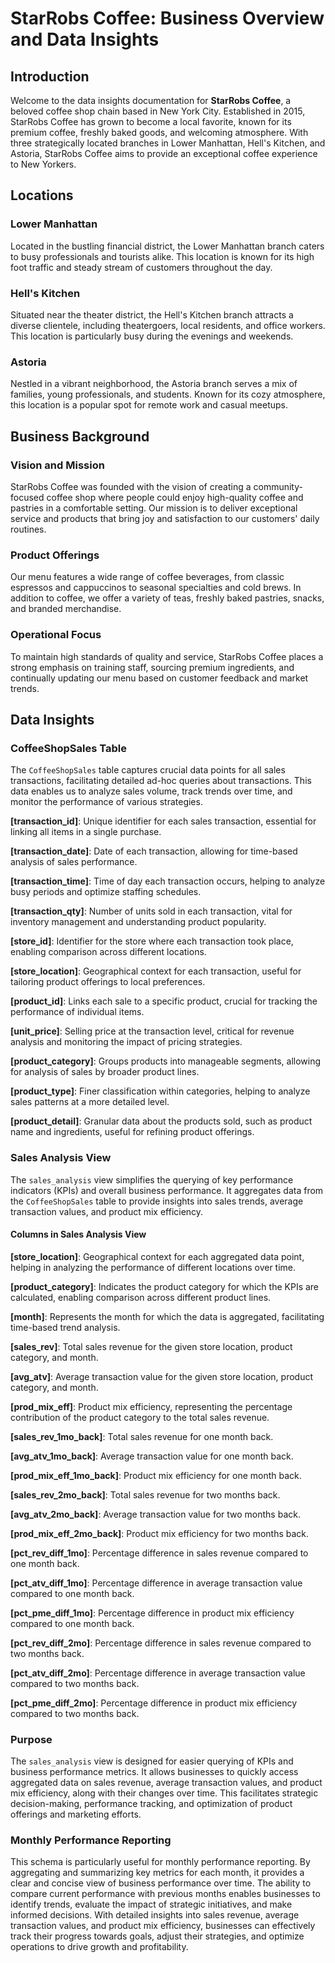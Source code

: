 # StarRobs Coffee: Business Overview and Data Insights

## Introduction

Welcome to the data insights documentation for **StarRobs Coffee**, a beloved coffee shop chain based in New York City. Established in 2015, StarRobs Coffee has grown to become a local favorite, known for its premium coffee, freshly baked goods, and welcoming atmosphere. With three strategically located branches in Lower Manhattan, Hell's Kitchen, and Astoria, StarRobs Coffee aims to provide an exceptional coffee experience to New Yorkers.

## Locations

### Lower Manhattan
Located in the bustling financial district, the Lower Manhattan branch caters to busy professionals and tourists alike. This location is known for its high foot traffic and steady stream of customers throughout the day. 

### Hell's Kitchen
Situated near the theater district, the Hell's Kitchen branch attracts a diverse clientele, including theatergoers, local residents, and office workers. This location is particularly busy during the evenings and weekends.

### Astoria
Nestled in a vibrant neighborhood, the Astoria branch serves a mix of families, young professionals, and students. Known for its cozy atmosphere, this location is a popular spot for remote work and casual meetups.

## Business Background

### Vision and Mission
StarRobs Coffee was founded with the vision of creating a community-focused coffee shop where people could enjoy high-quality coffee and pastries in a comfortable setting. Our mission is to deliver exceptional service and products that bring joy and satisfaction to our customers' daily routines.

### Product Offerings
Our menu features a wide range of coffee beverages, from classic espressos and cappuccinos to seasonal specialties and cold brews. In addition to coffee, we offer a variety of teas, freshly baked pastries, snacks, and branded merchandise.

### Operational Focus
To maintain high standards of quality and service, StarRobs Coffee places a strong emphasis on training staff, sourcing premium ingredients, and continually updating our menu based on customer feedback and market trends.

## Data Insights

### CoffeeShopSales Table

The `CoffeeShopSales` table captures crucial data points for all sales transactions, facilitating detailed ad-hoc queries about transactions. This data enables us to analyze sales volume, track trends over time, and monitor the performance of various strategies.

**[transaction_id]**: Unique identifier for each sales transaction, essential for linking all items in a single purchase.

**[transaction_date]**: Date of each transaction, allowing for time-based analysis of sales performance.

**[transaction_time]**: Time of day each transaction occurs, helping to analyze busy periods and optimize staffing schedules.

**[transaction_qty]**: Number of units sold in each transaction, vital for inventory management and understanding product popularity.

**[store_id]**: Identifier for the store where each transaction took place, enabling comparison across different locations.

**[store_location]**: Geographical context for each transaction, useful for tailoring product offerings to local preferences.

**[product_id]**: Links each sale to a specific product, crucial for tracking the performance of individual items.

**[unit_price]**: Selling price at the transaction level, critical for revenue analysis and monitoring the impact of pricing strategies.

**[product_category]**: Groups products into manageable segments, allowing for analysis of sales by broader product lines.

**[product_type]**: Finer classification within categories, helping to analyze sales patterns at a more detailed level.

**[product_detail]**: Granular data about the products sold, such as product name and ingredients, useful for refining product offerings.

### Sales Analysis View

The `sales_analysis` view simplifies the querying of key performance indicators (KPIs) and overall business performance. It aggregates data from the `CoffeeShopSales` table to provide insights into sales trends, average transaction values, and product mix efficiency.

#### Columns in Sales Analysis View

**[store_location]**: Geographical context for each aggregated data point, helping in analyzing the performance of different locations over time.

**[product_category]**: Indicates the product category for which the KPIs are calculated, enabling comparison across different product lines.

**[month]**: Represents the month for which the data is aggregated, facilitating time-based trend analysis.

**[sales_rev]**: Total sales revenue for the given store location, product category, and month.

**[avg_atv]**: Average transaction value for the given store location, product category, and month.

**[prod_mix_eff]**: Product mix efficiency, representing the percentage contribution of the product category to the total sales revenue.

**[sales_rev_1mo_back]**: Total sales revenue for one month back.

**[avg_atv_1mo_back]**: Average transaction value for one month back.

**[prod_mix_eff_1mo_back]**: Product mix efficiency for one month back.

**[sales_rev_2mo_back]**: Total sales revenue for two months back.

**[avg_atv_2mo_back]**: Average transaction value for two months back.

**[prod_mix_eff_2mo_back]**: Product mix efficiency for two months back.

**[pct_rev_diff_1mo]**: Percentage difference in sales revenue compared to one month back.

**[pct_atv_diff_1mo]**: Percentage difference in average transaction value compared to one month back.

**[pct_pme_diff_1mo]**: Percentage difference in product mix efficiency compared to one month back.

**[pct_rev_diff_2mo]**: Percentage difference in sales revenue compared to two months back.

**[pct_atv_diff_2mo]**: Percentage difference in average transaction value compared to two months back.

**[pct_pme_diff_2mo]**: Percentage difference in product mix efficiency compared to two months back.

### Purpose

The `sales_analysis` view is designed for easier querying of KPIs and business performance metrics. It allows businesses to quickly access aggregated data on sales revenue, average transaction values, and product mix efficiency, along with their changes over time. This facilitates strategic decision-making, performance tracking, and optimization of product offerings and marketing efforts.

### Monthly Performance Reporting

This schema is particularly useful for monthly performance reporting. By aggregating and summarizing key metrics for each month, it provides a clear and concise view of business performance over time. The ability to compare current performance with previous months enables businesses to identify trends, evaluate the impact of strategic initiatives, and make informed decisions. With detailed insights into sales revenue, average transaction values, and product mix efficiency, businesses can effectively track their progress towards goals, adjust their strategies, and optimize operations to drive growth and profitability.

